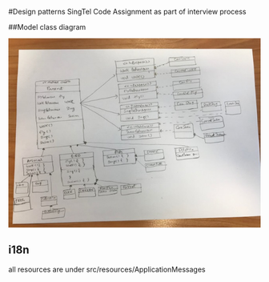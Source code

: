 #Design patterns 
   SingTel Code Assignment as part of interview process
   
##Model class diagram

   ![Class Diagram](ClassDiagram.jpeg)
   

## i18n
 all resources are under src/resources/ApplicationMessages   